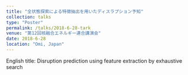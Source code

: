 ```yaml
---
title: "全状態探索による特徴抽出を用いたディスラプション予知"
collection: talks
type: "Poster"
permalink: /talks/2018-6-28-tark
venue: "第12回核融合エネルギー連合講演会"
date: 2018-6-28
location: "Omi, Japan"
---
```


English title: Disruption prediction using feature extraction by exhaustive search
